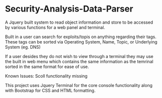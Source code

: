 # Security-Analysis-Data-Parser
A Jquery built system to read object information and store to be accessed by various functions for a web panel and terminal.

Built in a user can search for exploits/topis on anything regarding their tags. These tags can be sorted via Operating System, Name, Topic, or Underlying System (eg. DNS)

If a user desides they do not wish to view through a terminal they may use the built in web menu which contains the same information as the temrinal sorted in the same format for ease of use.

Known Issues:
Scoll functionality missing

This project uses Jquery Terminal for the core console functionality along with Bootstrap for CSS and HTML formatting.
